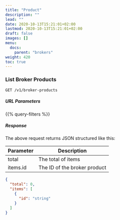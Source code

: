 ```yaml
---
title: "Product"
description: ""
lead: ""
date: 2020-10-13T15:21:01+02:00
lastmod: 2020-10-13T15:21:01+02:00
draft: false
images: []
menu:
  docs:
    parent: "brokers"
weight: 420
toc: true
---
```


### List Broker Products

`GET /v1/broker-products`

##### URL Parameters

{{% query-filters %}}

##### Response

The above request returns JSON structured like this:

Parameter | Description
--------- | -----------
total | The total of items
items.id | The ID of the broker product

```json
{
  "total": 0,
  "items": [
    {
      "id": "string"
    }
  ]
}
```
